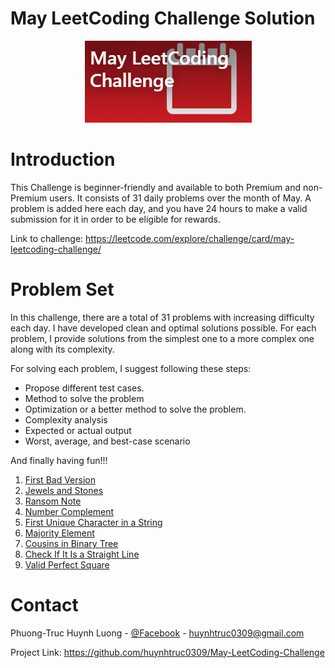 # May LeetCoding Challenge Solution
<div style="text-align:center"><img src="https://github.com/huynhtruc0309/May-LeetCoding-Challenge/blob/master/images/logo.png" /></div>

# Introduction
This Challenge is beginner-friendly and available to both Premium and non-Premium users. It consists of 31 daily problems over the month of May. A problem is added here each day, and you have 24 hours to make a valid submission for it in order to be eligible for rewards.

Link to challenge: https://leetcode.com/explore/challenge/card/may-leetcoding-challenge/
# Problem Set
In this challenge, there are a total of 31 problems with increasing difficulty each day. I have developed clean and optimal solutions possible. For each problem, I provide solutions from the simplest one to a more complex one along with its complexity. 

For solving each problem, I suggest following these steps:
* Propose different test cases.
* Method to solve the problem
* Optimization or a better method to solve the problem.
* Complexity analysis
* Expected or actual output
* Worst, average, and best-case scenario

And finally having fun!!!

1. [First Bad Version](https://github.com/huynhtruc0309/May-LeetCoding-Challenge/blob/master/Week%201%20May%201st%20to%20May%207th/firstBadVersion.cpp)
2. [Jewels and Stones](https://github.com/huynhtruc0309/May-LeetCoding-Challenge/blob/master/Week%201%20May%201st%20to%20May%207th/jewelsAndStones.cpp)
3. [Ransom Note](https://github.com/huynhtruc0309/30-Days-Leetcoding-Challenge-Solutions/blob/master/Week%201%20April%201st%20to%20April%207th/singleNumber.cpp)
4. [Number Complement](https://github.com/huynhtruc0309/May-LeetCoding-Challenge/blob/master/Week%201%20May%201st%20to%20May%207th/numberComplement.cpp)
5. [First Unique Character in a String](https://github.com/huynhtruc0309/May-LeetCoding-Challenge/blob/master/Week%201%20May%201st%20to%20May%207th/firstUniqueCharacterInAString.cpp)
6. [Majority Element](https://github.com/huynhtruc0309/May-LeetCoding-Challenge/blob/master/Week%201%20May%201st%20to%20May%207th/majorityElement.cpp)
7. [Cousins in Binary Tree](https://github.com/huynhtruc0309/May-LeetCoding-Challenge/blob/master/Week%201%20May%201st%20to%20May%207th/cousinsInBinaryTree.cpp)
8. [Check If It Is a Straight Line](https://github.com/huynhtruc0309/May-LeetCoding-Challenge/blob/master/Week%202%20May%208th%20May%2014th/checkIfItIsAStraightLine.cpp)
9. [Valid Perfect Square](https://github.com/huynhtruc0309/May-LeetCoding-Challenge/blob/master/Week%202%20May%208th%20May%2014th/validPerfectSquare.cpp)

# Contact
Phuong-Truc Huynh Luong - [@Facebook](https://www.facebook.com/hlptruc) - huynhtruc0309@gmail.com

Project Link: https://github.com/huynhtruc0309/May-LeetCoding-Challenge
